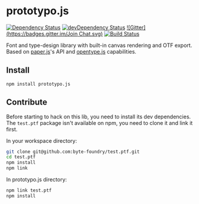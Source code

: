 # prototypo.js

[![Dependency Status](https://david-dm.org/byte-foundry/prototypo.js.svg?theme=shields.io)](https://david-dm.org/byte-foundry/prototypo.js)
[![devDependency Status](https://david-dm.org/byte-foundry/prototypo.js/dev-status.svg?theme=shields.io)](https://david-dm.org/byte-foundry/prototypo.js#info=devDependencies)
[![Gitter](https://badges.gitter.im/Join Chat.svg)](https://gitter.im/byte-foundry/prototypo?utm_source=badge&utm_medium=badge&utm_campaign=pr-badge&utm_content=badge)
[![Build Status](https://travis-ci.org/byte-foundry/prototypo.js.svg?branch=master)](https://travis-ci.org/byte-foundry/prototypo.js)

Font and type-design library with built-in canvas rendering and OTF export.
Based on [paper.js](https://github.com/paperjs/paper.js)'s API and [opentype.js](https://github.com/nodebox/opentype.js) capabilities.

## Install

`npm install prototypo.js`

## Contribute

Before starting to hack on this lib, you need to install its dev dependencies.
The `test.ptf` package isn't available on npm, you need to clone it and link it first.

In your workspace directory:
```bash
git clone git@github.com:byte-foundry/test.ptf.git
cd test.ptf
npm install
npm link
```

In prototypo.js directory:
```bash
npm link test.ptf
npm install
```
